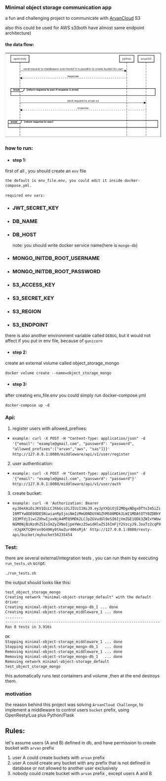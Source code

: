 ### Minimal object storage communication app

a fun and challenging project to communicate with [ArvanCloud](https://arvancloud.com) S3

also this could be used for AWS s3(both have almost same endpoint architecture)

#### the data flow:

![Screenshot of Data Flow](data_flow.png)

### how to run:
- #### step 1:
first of all , you should create an `env` file

```
the default is env_file.env, you could edit it inside docker-compose.yml.

required env vars:
```

- ### JWT_SECRET_KEY
- ### DB_NAME
- ### DB_HOST
  note: you should write docker service name(here is `mongo-db`)
  
- ### MONGO_INITDB_ROOT_USERNAME
- ### MONGO_INITDB_ROOT_PASSWORD
- ### S3_ACCESS_KEY
- ### S3_SECRET_KEY
- ### S3_REGION
- ### S3_ENDPOINT

there is also another environment variable called `DEBUG`, but it would not affect if you put in env file, because of `gunicorn`
- #### step 2:
create an external volume called object_storage_mongo

`docker volume create --name=object_storage_mongo`
- #### step 3:
after creating env_file.env you could simply run docker-compose.yml

`docker-compose up -d`


### Api:
1. register users with allowed_prefixes:

 - `example: curl -X POST -H "Content-Type: application/json" -d '{"email": "example@gmail.com", "password": "password", "allowed_prefixes":["arvan","aws", "sas"]}}' http://127.0.0.1:8080/middleware/api/v1/user/register`

2. user authentication:

 - `example: curl -X POST -H "Content-Type: application/json" -d '{"email": "example@gmail.com", "password": "password"}' http://127.0.0.1:8080/middleware/api/v1/user/auth`

3. create bucket:

 - `example: curl -H 'Authorization: Bearer eyJ0eXAiOiJKV1QiLCJhbGciOiJIUzI1NiJ9.eyJpYXQiOjE2MDgxNDgxOTYsIm5iZiI6MTYwODE0ODE5NiwianRpIjoiNmIzMmU0NDUtNGZhMS00MDk3LWI1MDAtOTY0ZDBhY2Q3MTdjIiwiZXhwIjoxNjA4MTQ5MDk2LCJpZGVudGl0eSI6IjVmZGE1ODk3ZWIxYWUwNGM0NjBiNzdhZSIsImZyZXNoIjpmYWxzZSwidHlwZSI6ImFjY2VzcyJ9.JoxTz2cqP9-VJgXKTCQHron9G49Ky0tkwZur406sMjA' http://127.0.0.1:8080/resty-api/bucket/mybucket56235454`

### Test:

there are several external/integration tests , you can run them by executing `run_tests.sh` script:

`./run_tests.sh`

the output should looks like this:

```
test_object_storage_mongo
Creating network "minimal-object-storage_default" with the default driver
Creating minimal-object-storage_mongo-db_1 ... done
Creating minimal-object-storage_middleware_1 ... done
........
----------------------------------------------------------------------
Ran 8 tests in 3.916s

OK
Stopping minimal-object-storage_middleware_1 ... done
Stopping minimal-object-storage_mongo-db_1   ... done
Removing minimal-object-storage_middleware_1 ... done
Removing minimal-object-storage_mongo-db_1   ... done
Removing network minimal-object-storage_default
test_object_storage_mongo

```

this automatically runs test containers and volume ,then at the end destroys them.

### motivation

the reason behind this project was solving `ArvanCloud Challenge`, to implement a middleware to control users `bucket` prefix, using OpenResty/Lua plus Python/Flask

## Rules:
let's assume users (A and B) defined in db, and have permission to create bucket with `arvan` prefix 
1. user A could create buckets with `arvan` prefix
2. user A could create any bucket with any prefix that is not defined in database or not allowed to another user exclusively
3. nobody could create bucket with `arvan` prefix , except users A and B


